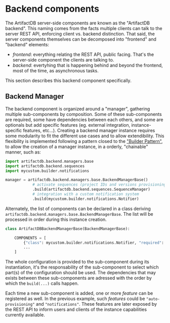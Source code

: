 # Backend components

The ArtifactDB server-side components are known as the "ArtifactDB backend". This naming comes from the facts multiple
clients can talk to the server REST API, enforcing client vs. backend distinction. That said, the server components
themselves can be decomposed into "frontend" and "backend" elements:

- *frontend*: everything relating the REST API, public facing. That's the server-side component the clients are talking
  to.
- *backend*: evertyhing that is happening behind and beyond the frontend, most of the time, as asynchronous tasks.

This section describes this backend component specifically.


## Backend Manager

The backend component is organized around a "manager", gathering multiple sub-components by composition. Some of these
sub-components are required, some have dependencies between each others, and some are optionals but add specific
features (eg. external integration, instance-specific features, etc...). Creating a backend manager instance requires
some modularity to fit the different use cases and to allow extendibility. This flexibility is implemented following a
pattern closed to the ["Builder Pattern"](https://en.wikipedia.org/wiki/Builder_pattern), to allow the creation of a
manager instance, in a orderly, "chainable" manner, such as:

```python
import artifactdb.backend.managers.base
import artifactdb.backend.sequences
import mycustom.builder.notifications

manager = artifactdb.backend.managers.base.BackendManagerBase()
            # activate sequences (project IDs and versions provisioning)
            .build(artifactdb.backend.sequences.SequenceManager)
            # integration with a custom notification system
            .build(mycustom.builder.notifications.Notifier)
```

Alternately, the list of components can be declared in a class deriving
`artifactdb.backend.managers.base.BackendManagerBase`. The list will be processed in order during this instance
creation.

```python
class ArtifactDBBackendManagerBase(BackendManagerBase):

    COMPONENTS = [
        {"class": mycustom.builder.notifications.Notifier, "required": False},
        ...
    ]
```

The whole configuration is provided to the sub-component during its instantiation, it's the responsability of the
sub-component to select which part(s) of the configuration should be used. The dependencies that may exists between
these sub-components are adressed with the order by which the `build(...)` calls happen.

Each time a new sub-component is added, one or more *feature* can be registered as well. In the previous example, such
*features* could be `"auto-provisioning"` and `"notifications"`. These features are later exposed by the REST API to
inform users and clients of the instance capabilities currently available.

